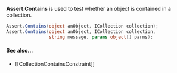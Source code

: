 **Assert.Contains** is used to test whether an object is contained in a
collection.

```C#
Assert.Contains(object anObject, ICollection collection);
Assert.Contains(object anObject, ICollection collection,
                string message, params object[] parms);
```

#### See also...
 * [[CollectionContainsConstraint]]